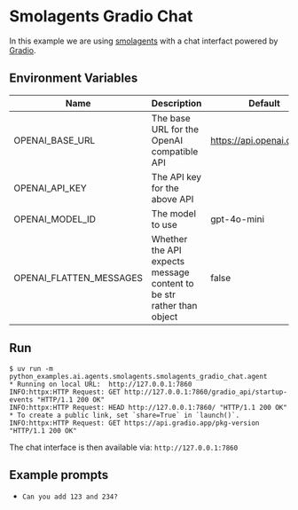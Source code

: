 # Smolagents Gradio Chat

In this example we are using [smolagents](https://github.com/huggingface/smolagents) with a chat interfact powered by [Gradio](https://github.com/gradio-app/gradio).

## Environment Variables

| Name | Description | Default |
| ---- | ----------- | ------- |
| OPENAI_BASE_URL | The base URL for the OpenAI compatible API | https://api.openai.com/v1 |
| OPENAI_API_KEY | The API key for the above API | |
| OPENAI_MODEL_ID | The model to use | gpt-4o-mini |
| OPENAI_FLATTEN_MESSAGES | Whether the API expects message content to be str rather than object | false |

## Run

```console
$ uv run -m python_examples.ai.agents.smolagents.smolagents_gradio_chat.agent
* Running on local URL:  http://127.0.0.1:7860
INFO:httpx:HTTP Request: GET http://127.0.0.1:7860/gradio_api/startup-events "HTTP/1.1 200 OK"
INFO:httpx:HTTP Request: HEAD http://127.0.0.1:7860/ "HTTP/1.1 200 OK"
* To create a public link, set `share=True` in `launch()`.
INFO:httpx:HTTP Request: GET https://api.gradio.app/pkg-version "HTTP/1.1 200 OK"
```

The chat interface is then available via: `http://127.0.0.1:7860`

## Example prompts

- `Can you add 123 and 234?`
